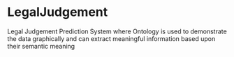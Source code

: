 # LegalJudgement
Legal Judgement Prediction System where Ontology is used to demonstrate the data graphically and can extract meaningful information based upon their semantic meaning
